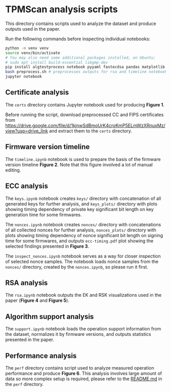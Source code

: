 # TPMScan analysis scripts

This directory contains scripts used to analyze the dataset and produce outputs used in the paper.

Run the following commands before inspecting individual notebooks:

```bash
python -m venv venv
source venv/bin/activate
# You may also need some additional packages installed, on Ubuntu:
# sudo apt install build-essential libgmp-dev
pip install algtestprocess notebook pyyaml fastecdsa pandas matplotlib ipykernel booltest
bash preprocess.sh # preprocesses outputs for rsa and timeline notebooks
jupyter notebook
```

## Certificate analysis

The `certs` directory contains Jupyter notebook used for producing **Figure 1**.

Before running the script, download preprocessed CC and FIPS certificates from https://drive.google.com/file/d/1kjnwSdBmoUrK4croKmP5ELmWzXRnuxMz/view?usp=drive_link and extract them to the `certs` directory.

## Firmware version timeline

The `timeline.ipynb` notebook is used to prepare the basis of the firmware version timeline **Figure 2**. Note that this figure involved a lot of manual editing.

## ECC analysis

The `keys.ipynb` notebook creates `keys/` directory with concatenation of all generated keys for further analysis, and `keys_plots/` directory with plots showing timing dependency of private key significant bit length on key generation time for some firmwares.

The `nonces.ipynb` notebook creates `nonces/` directory with concatenations of all collected nonces for further analysis, `nonces_plots/` directory with plots showing timing dependency of nonce significant bit length on signing time for some firmwares, and outputs `ecc-timing.pdf` plot showing the selected findings presented in **Figure 3**.

The `inspect_nonces.ipynb` notebook serves as a way for closer inspection of selected nonce samples. The notebook loads nonce samples from the `nonces/` directory, created by the `nonces.ipynb`, so please run it first.

## RSA analysis

The `rsa.ipynb` notebook outputs the EK and RSK visualizations used in the paper (**Figure 4** and **Figure 5**).

## Algorithm support analysis

The `support.ipynb` notebook loads the operation support information from the dataset, normalizes it by firmware versions, and outputs statistics presented in the paper.

## Performance analysis

The `perf` directory contains script used to analyze measured operation performance and produce **Figure 6**. This analysis involves large amount of data so more complex setup is required, please refer to the [README.md](perf/README.md) in the `perf` directory.
